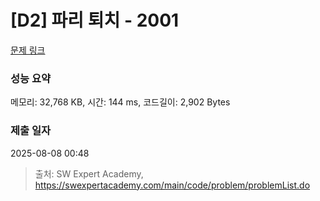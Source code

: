 # [D2] 파리 퇴치 - 2001 

[문제 링크](https://swexpertacademy.com/main/code/problem/problemDetail.do?contestProbId=AV5PzOCKAigDFAUq) 

### 성능 요약

메모리: 32,768 KB, 시간: 144 ms, 코드길이: 2,902 Bytes

### 제출 일자

2025-08-08 00:48



> 출처: SW Expert Academy, https://swexpertacademy.com/main/code/problem/problemList.do